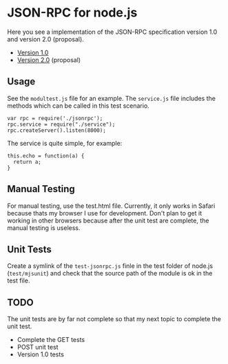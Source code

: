 # JSON-RPC for node.js
Here you see a implementation of the JSON-RPC specification version 1.0 and 
version 2.0 (proposal).

  * [Version 1.0](http://json-rpc.org/wiki/specification)
  * [Version 2.0](http://groups.google.com/group/json-rpc/web/json-rpc-1-2-proposal) (proposal)

## Usage
See the `modultest.js` file for an example. The `service.js` file includes the 
methods which can be called in this test scenario.

    var rpc = require('./jsonrpc');
    rpc.service = require("./service");
    rpc.createServer().listen(8000);

The service is quite simple, for example:

    this.echo = function(a) {
      return a;
    }

## Manual Testing
For manual testing, use the test.html file. Currently, it only works in Safari 
because thats my browser I use for development. Don't plan to get it working in 
other browsers because after the unit test are complete, the manual testing 
is useless.

## Unit Tests
Create a symlink of the `test-jsonrpc.js` finle in the test folder of node.js 
(`test/mjsunit`) and check that the source path of the module is ok in the test 
file.

## TODO
The unit tests are by far not complete so that my next topic to complete the 
unit test.

  * Complete the GET tests
  * POST unit test
  * Version 1.0 tests